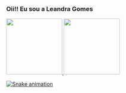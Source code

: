 ### Oii!! Eu sou a Leandra Gomes
<div>
  <a href="https://github.com/LeandraGomes">
  <img height="150em" src="https://github-readme-stats.vercel.app/api?username=LeandraGomes&show_icons=true&theme=dracula&include_all_commits=true&count_private=true"/>
  <img height="150em" src="https://github-readme-stats.vercel.app/api/top-langs/?username=LeandraGomes&layout=compact&langs_count=7&theme=dracula"/>
</div>
  
  ![Snake animation](https://github.com/rafaballerini/LeandraGomes/blob/output/github-contribution-grid-snake.svg)

